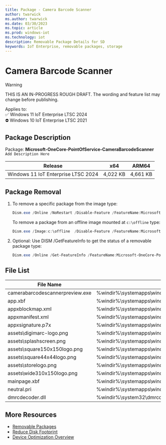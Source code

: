 ```yaml
---
title: Package - Camera Barcode Scanner
author: twarwick
ms.author: twarwick
ms.date: 03/30/2023
ms.topic: article
ms.prod: windows-iot
ms.technology: iot
description: Removable Package Details for SD
keywords: IoT Enterprise, removable packages, storage
---
```


# Camera Barcode Scanner

> [!WARNING]
> THIS IS AN IN-PROGRESS ROUGH DRAFT. The wording and feature list may change before publishing.

Applies to:  
✅ Windows 11 IoT Enterprise LTSC 2024  
⛔ Windows 10 IoT Enterprise LTSC 2021

## Package Description

Package: **Microsoft-OneCore-PointOfService-CameraBarcodeScanner** </br>  `Add Description Here`

| Release                             |   x64     |    ARM64    |
|-------------------------------------|:---------:|:-----------:|
| Windows 11 IoT Enterprise LTSC 2024 | 4,022 KB  | 4,661 KB    |

## Package Removal

1. To remove a specific package from the image type:

   ```powershell
   Dism.exe /Online /NoRestart /Disable-Feature /FeatureName:Microsoft-OneCore-PointOfService-CameraBarcodeScanner /PackageName:@Package
   ````

   To remove a package from an offline image mounted at `c:\offline` type:

   ```powershell
   Dism.exe /Image:c:\offline  /Disable-Feature /FeatureName:Microsoft-OneCore-PointOfService-CameraBarcodeScanner /PackageName:@Package
   ```

1. Optional: Use DISM /GetFeatureInfo to get the status of a removable package type:

   ```powershell
   Dism.exe /Online /Get-FeatureInfo /FeatureName:Microsoft-OneCore-PointOfService-CameraBarcodeScanner /PackageName:@Package
   ````

## File List

| File Name | Installed Location |
|-----------|--------------------|
| camerabarcodescannerpreview.exe | %windir%\systemapps\windows.cbspreview_cw5n1h2txyewy\camerabarcodescannerpreview.exe |
| app.xbf | %windir%\systemapps\windows.cbspreview_cw5n1h2txyewy\app.xbf |
| appxblockmap.xml | %windir%\systemapps\windows.cbspreview_cw5n1h2txyewy\appxblockmap.xml |
| appxmanifest.xml | %windir%\systemapps\windows.cbspreview_cw5n1h2txyewy\appxmanifest.xml |
| appxsignature.p7x | %windir%\systemapps\windows.cbspreview_cw5n1h2txyewy\appxsignature.p7x |
| assets\digimarc-logo.png | %windir%\systemapps\windows.cbspreview_cw5n1h2txyewy\assets\digimarc-logo.png |
| assets\splashscreen.png | %windir%\systemapps\windows.cbspreview_cw5n1h2txyewy\assets\splashscreen.png |
| assets\square150x150logo.png | %windir%\systemapps\windows.cbspreview_cw5n1h2txyewy\assets\square150x150logo.png |
| assets\square44x44logo.png | %windir%\systemapps\windows.cbspreview_cw5n1h2txyewy\assets\square44x44logo.png |
| assets\storelogo.png | %windir%\systemapps\windows.cbspreview_cw5n1h2txyewy\assets\storelogo.png |
| assets\wide310x150logo.png | %windir%\systemapps\windows.cbspreview_cw5n1h2txyewy\assets\wide310x150logo.png |
| mainpage.xbf | %windir%\systemapps\windows.cbspreview_cw5n1h2txyewy\mainpage.xbf |
| neutral.pri | %windir%\systemapps\windows.cbspreview_cw5n1h2txyewy\resources.pri |
| dmrcdecoder.dll | %windir%\system32\dmrcdecoder.dll |


## More Resources

- [Removable Packages](/windows/iot/iot-enterprise/Optimize-Your-Device/Removable-Packages)
- [Reduce Disk Footprint](/windows/iot/iot-enterprise/Optimize-Your-Device/Reduce-Disk-Footprint)
- [Device Optimization Overview](/windows/iot/iot-enterprise/Optimize-Your-Device/Overview)
